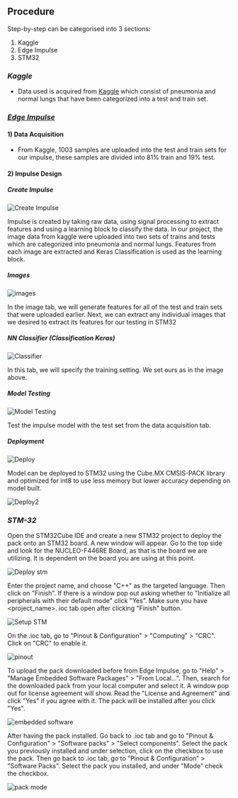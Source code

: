 ## Procedure
Step-by-step can be categorised into 3 sections:
1. Kaggle
2. Edge Impulse
3. STM32

### ***Kaggle***
- Data used is acquired from [Kaggle](https://www.kaggle.com/datasets/paultimothymooney/chest-xray-pneumonia) which consist of pneumonia and normal lungs that have been categorized into a test and train set.

### ***[Edge Impulse](https://studio.edgeimpulse.com)***
#### 1) Data Acquisition
- From Kaggle, 1003 samples are uploaded into the test and train sets for our impulse, these samples are divided into 81% train and 19% test.

#### 2) Impulse Design
##### *Create Impulse*
![Create Impulse](https://user-images.githubusercontent.com/104577236/178251758-65769cee-b092-4b45-bf51-6d16b65598de.jpg)

Impulse is created by taking raw data, using signal processing to extract features and using a learning block to classify the data. In our project, the image data from kaggle were uploaded into two sets of trains and tests which are categorized into pneumonia and normal lungs. Features from each image are extracted and Keras Classification is used as the learning block.

##### *Images*
![images](https://user-images.githubusercontent.com/104577236/178254508-a50ce398-4f0c-41cc-9347-935da3b6bd97.jpg)

In the image tab, we will generate features for all of the test and train sets that were uploaded earlier. Next, we can extract any individual images that we desired to extract its features for our testing in STM32 

##### *NN Classifier (Classification Keras)*
![Classifier](https://user-images.githubusercontent.com/104577236/178254881-ac66665e-a0f1-415f-96fc-e80229e35f75.jpg)

In this tab, we will specify the training setting. We set ours as in the image above.

##### *Model Testing*
![Model Testing](https://user-images.githubusercontent.com/104577236/178255790-cceb8889-4442-4bb9-93e5-0e19fa18b38b.jpg)

Test the impulse model with the test set from the data acquisition tab.

##### *Deployment*
![Deploy](https://user-images.githubusercontent.com/104577236/178257449-06f799df-e55e-4dc4-bd55-c2c0ed4bb973.jpg)

Model can be deployed to STM32 using the Cube.MX CMSIS-PACK library and optimized for int8 to use less memory but lower accuracy depending on model built.

![Deploy2](https://user-images.githubusercontent.com/104577236/178257360-d664e34d-021e-4e5b-ae3f-9339f2c9819b.jpg)

### ***STM-32***
Open the STM32Cube IDE and create a new STM32 project to deploy the pack onto an STM32 board. A new window will appear. Go to the top side and look for the NUCLEO-F446RE Board, as that is the board we are utilizing. It is dependent on the board you are using at this point.

![Deploy stm](https://user-images.githubusercontent.com/104577236/178259665-f3d99944-964b-4e79-bd09-d29ed76296a6.jpg)

Enter the project name, and choose "C++" as the targeted language. Then click on "Finish". If there is a window pop out asking whether to "Initialize all peripherals with their default mode" click "Yes”. Make sure you have <project_name>. ioc tab open after clicking "Finish" button.

![Setup STM](https://user-images.githubusercontent.com/104577236/178261005-d2281aa0-fe6e-4be5-bf9a-e699ae8a3eee.jpg)

On the .ioc tab, go to "Pinout & Configuration" > "Computing" > "CRC". Click on "CRC" to enable it.

![pinout](https://user-images.githubusercontent.com/104577236/178261510-54be1557-0819-4a8c-a516-5dc0c8824beb.jpg)

To upload the pack downloaded before from Edge Impulse, go to "Help" > "Manage Embedded Software Packages" > "From Local...". Then, search for the downloaded pack from your local computer and select it. A window pop out for license agreement will show. Read the "License and Agreement" and click "Yes" if you agree with it. The pack will be installed after you click "Yes".

![embedded software](https://user-images.githubusercontent.com/104577236/178262606-ff91e0f6-3ac5-4497-b010-d08a6c42e05c.jpg)

After having the pack installed. Go back to .ioc tab and go to "Pinout & Configuration" > "Software packs" > "Select components". Select the pack you previously installed and under selection, click on the checkbox to use the pack. Then go back to .ioc tab, go to "Pinout & Configuration" > "Software Packs". Select the pack you installed, and under "Mode" check the checkbox.

![pack mode](https://user-images.githubusercontent.com/104577236/178263711-8a053c22-d653-4c6b-80c6-286b5e40d822.jpg)

